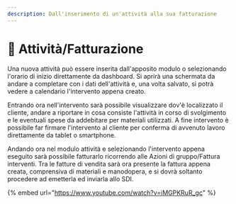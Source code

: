 ```yaml
---
description: Dall'inserimento di un'attività alla sua fatturazione
---
```


# 🎥 Attività/Fatturazione

Una nuova attività può essere inserita dall'apposito modulo o selezionando l'orario di inizio direttamente da dashboard. Si aprirà una schermata da andare a completare con i dati dell'attività e, una volta salvato, si potrà vedere a calendario l'intervento appena creato.

Entrando ora nell'intervento sarà possibile visualizzare dov'è localizzato il cliente, andare a riportare in cosa consiste l'attività in corso di svolgimento e le eventuali spese da addebitare per materiali utilizzati. A fine intervento è possibile far firmare l'intervento al cliente per conferma di avvenuto lavoro direttamente da tablet o smartphone.

Andando ora nel modulo attività e selezionando l'intervento appena eseguito sarà possibile fatturarlo ricorrendo alle Azioni di gruppo/Fattura interventi. Tra le fatture di vendita sarà ora presente la fattura appena creata, comprensiva di materiali e manodopera, e si dovrà soltanto procedere ad emetterla ed inviarla allo SDI.

{% embed url="https://www.youtube.com/watch?v=iMGPKRuR_gc" %}

